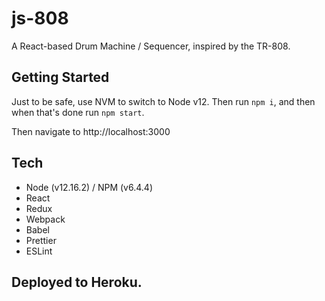 # js-808

A React-based Drum Machine / Sequencer, inspired by the TR-808.

## Getting Started

Just to be safe, use NVM to switch to Node v12. Then run `npm i`, and then when that's done run `npm start`.

Then navigate to http://localhost:3000

## Tech

- Node (v12.16.2) / NPM (v6.4.4)
- React
- Redux
- Webpack
- Babel
- Prettier
- ESLint

## Deployed to Heroku.
